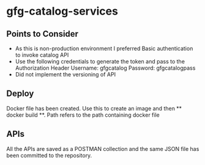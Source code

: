 # gfg-catalog-services

## Points to Consider
- As this is non-production environment I preferred Basic authentication to invoke catalog API
- Use the following credentials to generate the token and pass to the Authorization Header
	Username: gfgcatalog
	Password: gfgcatalogpass
- Did not implement the versioning of API

## Deploy
Docker file has been created. Use this to create an image and then ** docker build <path> **. Path refers to the path containing docker file


## APIs
All the APIs are saved as a POSTMAN collection and the same JSON file has been committed to the repository.
